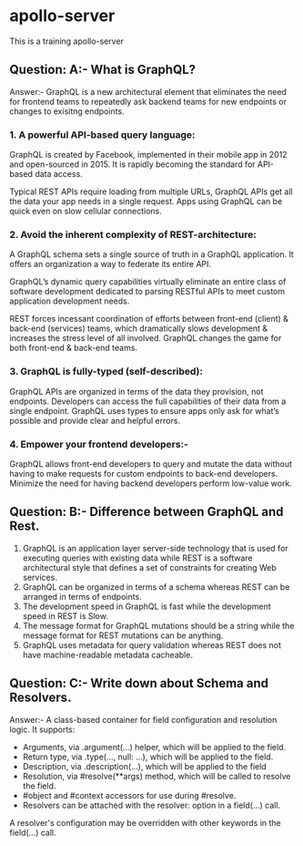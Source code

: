 # apollo-server
This is a training apollo-server

## Question: A:- What is GraphQL? 
Answer:- ‍GraphQL is a new architectural element that eliminates the need for frontend teams to repeatedly ask backend teams for new endpoints or changes to exisitng endpoints.

### 1. A powerful API-based query language:
  GraphQL is created by Facebook, implemented in their mobile app in 2012 and open-sourced in 2015. It is rapidly becoming the standard for API-based data access.

  Typical REST APIs require loading from multiple URLs, GraphQL APIs get all the data your app needs in a single request. Apps using GraphQL can be quick even on slow cellular connections.

### 2. Avoid the inherent complexity of REST-architecture:
  A GraphQL schema sets a single source of truth in a GraphQL application. It offers an organization a way to federate its entire API.

  GraphQL’s dynamic query capabilities virtually eliminate an entire class of software development dedicated to parsing RESTful APIs to meet custom application development needs.

  REST forces incessant coordination of efforts between front-end (client) & back-end (services) teams, which dramatically slows development & increases the stress level of all involved. GraphQL changes the game for both front-end & back-end teams.

### 3. GraphQL is fully-typed (self-described):
  GraphQL APIs are organized in terms of the data they provision, not endpoints.
  Developers can access the full capabilities of their data from a single endpoint.
  GraphQL uses types to ensure apps only ask for what’s possible and provide clear and helpful errors.

### 4. Empower your frontend developers:-
  GraphQL allows front-end developers to query and mutate the data without having to make requests for custom endpoints to back-end developers.
  Minimize the need for having backend developers perform low-value work.

## Question: B:- Difference between GraphQL and Rest.
  1. GraphQL is an application layer server-side technology that is used for executing queries with existing data while REST is a software architectural style that defines a set of constraints for creating Web services.
  2. GraphQL can be organized in terms of a schema whereas REST can be arranged in terms of endpoints.
  3. The development speed in GraphQL is fast while the development speed in REST is Slow.
  4. The message format for GraphQL mutations should be a string while the message format for REST mutations can be anything.
  5. GraphQL uses metadata for query validation whereas REST does not have machine-readable metadata cacheable.

## Question: C:- Write down about Schema and Resolvers.
Answer:- 
A class-based container for field configuration and resolution logic.
 It supports:
  * Arguments, via .argument(...) helper, which will be applied to the field.
  * Return type, via .type(..., null: ...), which will be applied to the field.
  * Description, via .description(...), which will be applied to the field
  * Resolution, via #resolve(**args) method, which will be called to resolve the field.
  * #object and #context accessors for use during #resolve.
  * Resolvers can be attached with the resolver: option in a field(...) call.

  A resolver's configuration may be overridden with other keywords in the field(...) call.